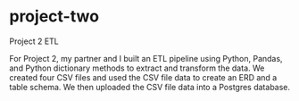 # project-two
Project 2 ETL

For Project 2, my partner and I built an ETL pipeline using Python, Pandas, and Python dictionary methods to extract and transform the data. We created four CSV files and used the CSV file data to create an ERD and a table schema. We then uploaded the CSV file data into a Postgres database.

